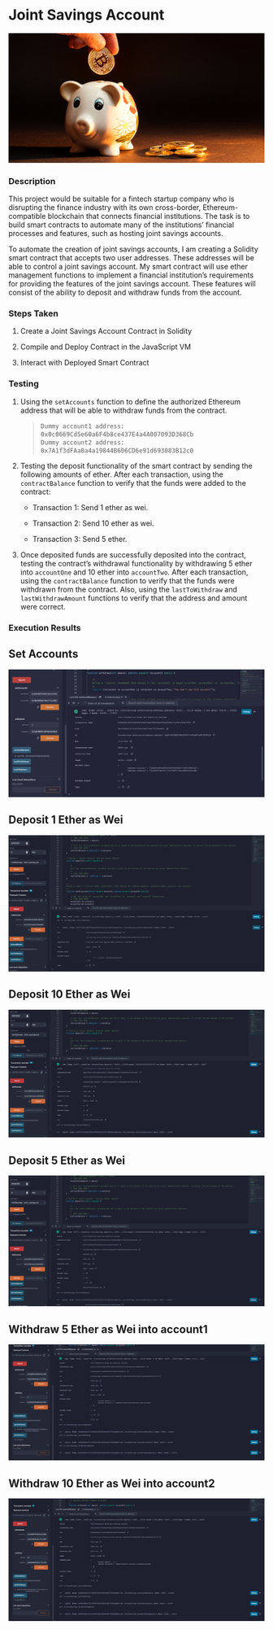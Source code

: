 # Joint Savings Account

![alt=“”](Images/1_image.png)

### Description

This project would be suitable for a fintech startup company who is disrupting the finance industry with its own cross-border, Ethereum-compatible blockchain that connects financial institutions. The task is to build smart contracts to automate many of the institutions’ financial processes and features, such as hosting joint savings accounts.

To automate the creation of joint savings accounts, I am creating a Solidity smart contract that accepts two user addresses. These addresses will be able to control a joint savings account. My smart contract will use ether management functions to implement a financial institution’s requirements for providing the features of the joint savings account. These features will consist of the ability to deposit and withdraw funds from the account.

### Steps Taken

1. Create a Joint Savings Account Contract in Solidity

2. Compile and Deploy Contract in the JavaScript VM

3. Interact with Deployed Smart Contract

### Testing

1. Using the `setAccounts` function to define the authorized Ethereum address that will be able to withdraw funds from the  contract.

   
    > ```text
    > Dummy account1 address: 0x0c0669Cd5e60a6F4b8ce437E4a4A007093D368Cb
    > Dummy account2 address: 0x7A1f3dFAa0a4a19844B606CD6e91d693083B12c0
    > ```

2. Testing the deposit functionality of the smart contract by sending the following amounts of ether. After each transaction, using the `contractBalance` function to verify that the funds were added to the contract:

    * Transaction 1: Send 1 ether as wei.

    * Transaction 2: Send 10 ether as wei.

    * Transaction 3: Send 5 ether.

3. Once deposited funds are successfully deposited into the contract, testing the contract’s withdrawal functionality by withdrawing 5 ether into `accountOne` and 10 ether into `accountTwo`. After each transaction, using the `contractBalance` function to verify that the funds were withdrawn from the contract. Also, using the `lastToWithdraw` and `lastWithdrawAmount` functions to verify that the address and amount were correct.

### Execution Results

## Set Accounts
![set-accounts](Execution_Results/Set_accounts_new.png)

## Deposit 1 Ether as Wei
![set-accounts](Execution_Results/1_ether_deposit.png)

## Deposit 10 Ether as Wei
![set-accounts](Execution_Results/10_ether_deposit.png)

## Deposit 5 Ether as Wei
![set-accounts](Execution_Results/5_ether_deposit.png)

## Withdraw 5 Ether as Wei into account1
![set-accounts](Execution_Results/withdraw_5.png)

## Withdraw 10 Ether as Wei into account2
![set-accounts](Execution_Results/withdrawal_10.png)